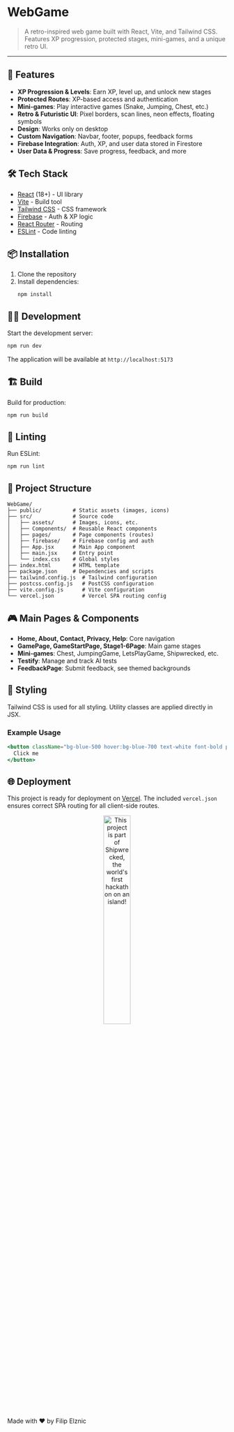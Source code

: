 # WebGame

> A retro-inspired web game built with React, Vite, and Tailwind CSS. Features XP progression, protected stages, mini-games, and a unique retro UI.

---

## 🚀 Features

- **XP Progression & Levels**: Earn XP, level up, and unlock new stages
- **Protected Routes**: XP-based access and authentication
- **Mini-games**: Play interactive games (Snake, Jumping, Chest, etc.)
- **Retro & Futuristic UI**: Pixel borders, scan lines, neon effects, floating symbols
- **Design**: Works only on desktop
- **Custom Navigation**: Navbar, footer, popups, feedback forms
- **Firebase Integration**: Auth, XP, and user data stored in Firestore
- **User Data & Progress**: Save progress, feedback, and more

## 🛠️ Tech Stack

- [React](https://reactjs.org/) (18+) - UI library
- [Vite](https://vitejs.dev/) - Build tool
- [Tailwind CSS](https://tailwindcss.com/) - CSS framework
- [Firebase](https://firebase.google.com/) - Auth & XP logic
- [React Router](https://reactrouter.com/) - Routing
- [ESLint](https://eslint.org/) - Code linting

## 📦 Installation

1. Clone the repository
2. Install dependencies:
   ```bash
   npm install
   ```

## 🏃‍♂️ Development

Start the development server:

```bash
npm run dev
```

The application will be available at `http://localhost:5173`

## 🏗️ Build

Build for production:

```bash
npm run build
```

## 🧹 Linting

Run ESLint:

```bash
npm run lint
```

## 📁 Project Structure

```
WebGame/
├── public/          # Static assets (images, icons)
├── src/             # Source code
│   ├── assets/      # Images, icons, etc.
│   ├── Components/  # Reusable React components
│   ├── pages/       # Page components (routes)
│   ├── firebase/    # Firebase config and auth
│   ├── App.jsx      # Main App component
│   ├── main.jsx     # Entry point
│   └── index.css    # Global styles
├── index.html       # HTML template
├── package.json     # Dependencies and scripts
├── tailwind.config.js  # Tailwind configuration
├── postcss.config.js   # PostCSS configuration
├── vite.config.js      # Vite configuration
└── vercel.json         # Vercel SPA routing config
```

## 🎮 Main Pages & Components

- **Home, About, Contact, Privacy, Help**: Core navigation
- **GamePage, GameStartPage, Stage1-6Page**: Main game stages
- **Mini-games**: Chest, JumpingGame, LetsPlayGame, Shipwrecked, etc.
- **Testify**: Manage and track AI tests
- **FeedbackPage**: Submit feedback, see themed backgrounds

## 🎨 Styling

Tailwind CSS is used for all styling. Utility classes are applied directly in JSX.

### Example Usage

```jsx
<button className="bg-blue-500 hover:bg-blue-700 text-white font-bold py-2 px-4 rounded">
  Click me
</button>
```

## 🌐 Deployment

This project is ready for deployment on [Vercel](https://web-game-ruby.vercel.app/). The included `vercel.json` ensures correct SPA routing for all client-side routes.

<div align="center">
  <a href="https://shipwrecked.hackclub.com/?t=ghrm" target="_blank">
    <img src="https://hc-cdn.hel1.your-objectstorage.com/s/v3/739361f1d440b17fc9e2f74e49fc185d86cbec14_badge.png" 
         alt="This project is part of Shipwrecked, the world's first hackathon on an island!" 
         style="width: 35%;">
  </a>
</div>

Made with ❤️ by Filip Elznic
